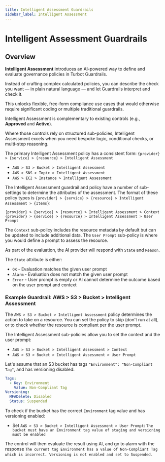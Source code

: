 ```yaml
---
title: Intelligent Assessment Guardrails
sidebar_label: Intelligent Assessment
---
```


# Intelligent Assessment Guardrails

## Overview

**Intelligent Assessment** introduces an AI-powered way to define and evaluate governance policies in Turbot Guardrails.  

Instead of crafting complex calculated policies, you can describe the check you want — in plain natural language — and let Guardrails interpret and check it.  

This unlocks flexible, free-form compliance use cases that would otherwise require significant coding or multiple traditional guardrails.

Intelligent Assessment is complementary to existing controls (e.g., **Approved** and **Active**).  

Where those controls rely on structured sub-policies, Intelligent Assessment excels when you need bespoke logic, conditional checks, or multi-step reasoning.

The primary Intelligent Assessment policy has a consistent form:
`{provider} > {service} > {resource} > Intelligent Assessment`

<div className="example">
  <ul>
    <li><code>AWS > S3 > Bucket > Intelligent Assessment</code></li>
    <li><code>AWS > SNS > Topic > Intelligent Assessment</code></li>
    <li><code>AWS > EC2 > Instance > Intelligent Assessment</code></li>
  </ul>
</div>

The Intelligent Assessment guardrail and policy have a number of sub-settings to determine the
attributes of the assessment. The format of these policy types is
`{provider} > {service} > {resource} > Intelligent Assessment > {Items}`:

```
{provider} > {service} > {resource} > Intelligent Assessment > Context
{provider} > {service} > {resource} > Intelligent Assessment > User Prompt
```

The `Context` sub-policy includes the resource metadata by default but can be updated to include additional data.
The `User Prompt` sub-policy is where you would define a prompt to assess the resource.

As part of the evaluation, the AI provider will respond with `State` and `Reason`.

The `State` attribute is either:

- `OK` - Evaluation matches the given user prompt
- `Alarm` - Evaluation does not match the given user prompt
- `Error` - User prompt is empty or AI cannot determine the outcome based on the user prompt and context

### Example Guardrail: AWS > S3 > Bucket > Intelligent Assessment

The `AWS > S3 > Bucket > Intelligent Assessment` policy determines the action to take on a resource. You can set the policy to skip (don't run at all), or to check whether the resource is compliant per the user prompt.

The Intelligent Assessment sub-policies allow you to set the context and the user prompt:

<div className="example">
  <ul>
    <li><code>AWS > S3 > Bucket > Intelligent Assessment > Context</code></li>
    <li><code>AWS > S3 > Bucket > Intelligent Assessment > User Prompt</code></li>
  </ul>
</div>

Let's assume that an S3 bucket has tags `"Environment": "Non-Compliant Tag"`, and has versioning disabled.

```yaml
Tags:
  - Key: Environment
    Value: Non-Compliant Tag
Versioning:
  MFADelete: Disabled
  Status: Suspended
```

To check if the bucket has the correct `Environment` tag value and has versioning enabled:

- Set `AWS > S3 > Bucket > Intelligent Assessment > User Prompt`: `The bucket must have an Environment tag value of staging and versioning must be enabled`

The control will then evaluate the result using AI, and go to alarm with the response `The current tag Environment has a value of Non-Compliant Tag which is incorrect. Versioning is not enabled and set to Suspended`.
